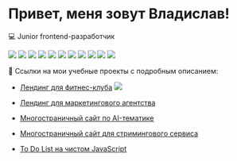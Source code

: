 # Привет, меня зовут Владислав!

💻 Junior frontend-разработчик

  <p align="left">
    <img src="https://img.shields.io/badge/HTML-FF5722?style=for-the-badge&logo=html5&logoColor=white" />
    <img src="https://img.shields.io/badge/JSX-61DAFB?style=for-the-badge&logo=react&logoColor=black" />
    <img src="https://img.shields.io/badge/CSS3-1572B6?style=for-the-badge&logo=css3&logoColor=white" />
    <img src="https://img.shields.io/badge/Sass/SCSS-CD6799?style=for-the-badge&logo=sass&logoColor=white" />
    <img src="https://img.shields.io/badge/JavaScript-FFD600?style=for-the-badge&logo=javascript&logoColor=black" />
    <img src="https://img.shields.io/badge/Vite-646CFF?style=for-the-badge&logo=vite&logoColor=white" />
    <img src="https://img.shields.io/badge/NPM-CB3837?style=for-the-badge&logo=npm&logoColor=white" />
    <img src="https://img.shields.io/badge/БЭМ-3C873A?style=for-the-badge&labelColor=3C873A&logo=data:image/png;base64,iVBORw0KGgoAAAANSUhEUgAAABAAAAAQCAQAAAC1+jfqAAAAvUlEQVR4AY2RuQnCMAyGv6TVQAO9gEXoCdQD3cV3AT+gM+gF7QHMgWkULYrAplcHHcDHYvjENrxnHIkv9ovqNv34lkwQ4oa+M+a0cUvE7oDKAZXZxQoywFkxATAVH+GvSkGB9ZryUlqGjPVROzXvjcChmuap6ar0B6do7ub3KhPj7BqUam2G1TJq1jAeD1nXtR9dwOqI1ZloZB9NZj63bQdnSkftFi/OLKDKCV1Ob5AAAAAElFTkSuQmCC&logoColor=white" />
    <img src="https://img.shields.io/badge/Git-F05032?style=for-the-badge&logo=git&logoColor=white" />
    <img src="https://img.shields.io/badge/GitHub-181717?style=for-the-badge&logo=github&logoColor=white" />
    <img src="https://img.shields.io/badge/Figma-F24E1E?style=for-the-badge&logo=figma&logoColor=white" />
  </p>

<summary>🔧 Ссылки на мои учебные проекты с подробным описанием:</summary>  

- [Лендинг для фитнес-клуба](https://github.com/VAChekhov/kropp-fitness) <img src="https://img.shields.io/badge/HTML-FF5722?style=for-the-badge&logo=html5&logoColor=white" />

- [Лендинг для маркетингового агентства](https://github.com/VAChekhov/positivus)

- [Многостраничный сайт по AI-тематике](https://github.com/VAChekhov/future-tech)

- [Многостраничный сайт для стримингового сервиса](https://github.com/VAChekhov/stream-vibe)

- [To Do List на чистом JavaScript](https://github.com/VAChekhov/to-do-list-vanilla-js)
